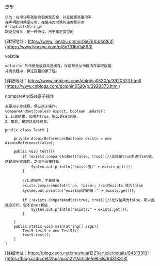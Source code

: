 
泛型
```
目的：在编译期就能检验类型安全，并且能提高重用率
在声明的时候是形参，在使用的时候传递类型实参
ArrayList<String>
跟泛型有关，是一种协议，用于指定类型的

```
[详细地址：https://www.jianshu.com/p/8e761bb1a863](https://www.jianshu.com/p/8e761bb1a863)

volatile
```
volatile 的作用是放弃高速缓存，保证都是从物理内存读取数据。
并发线程中，保证变量的原子性。
```
[详细地址：https://www.cnblogs.com/dolphin0520/p/3920373.html](https://www.cnblogs.com/dolphin0520/p/3920373.html)

compareAndSet原子操作
```
主要用于多线程，保证原子操作。
compareAndSet(boolean expect, boolean update)：
1、比较结果，如果为true，那么更set新值。
2、取非，是取非比较结果。

public class Test9 {

    private AtomicReference<Boolean> exists = new AtomicReference(false);

    public void test(){
        if (exists.compareAndSet(false, true)){//比较是true才进行set值，这是同步完成的，之间不会被打断
            System.out.println("exists值:" + exists.get());
        }

        //比较相等，才会赋值
        exists.compareAndSet(true, false); //此时exists 值为false
        System.out.println("exists此时的值：" + exists.get());

        if (!exists.compareAndSet(true, true)){//比较结果为false，所以此处会打印，但不会set新值
            System.out.println("exists:" + exists.get());
        }

    }
    public static void main(String[] args){
        Test9 test9 = new Test9();
        test9.test();
    }
}

```
[详细地址：https://blog.csdn.net/zhushuai1221/article/details/94313313](https://blog.csdn.net/zhushuai1221/article/details/94313313)
